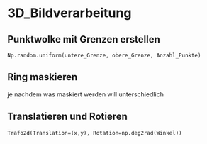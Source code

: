 # 3D_Bildverarbeitung

## Punktwolke mit Grenzen erstellen
```
Np.random.uniform(untere_Grenze, obere_Grenze, Anzahl_Punkte)
```
## Ring maskieren
je nachdem was maskiert werden will unterschiedlich
## Translatieren und Rotieren
```
Trafo2d(Translation=(x,y), Rotation=np.deg2rad(Winkel))
```
